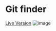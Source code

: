 # Git finder

[Live Version](https://leubomfim.github.io/git-finder/)
![image](https://user-images.githubusercontent.com/101958997/182045830-87b17e62-586d-47d3-b764-9550b602e104.png)
